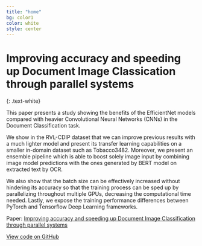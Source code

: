 ```yaml
---
title: "home"
bg: color1
color: white
style: center
---
```


# Improving accuracy and speeding up Document Image Classication through parallel systems
{: .text-white}


This paper presents a study showing the benefits of the EfficientNet models compared with heavier Convolutional Neural Networks (CNNs) in the Document Classification task.

We show in the RVL-CDIP dataset that we can improve previous results with a much lighter model and present its transfer learning capabilities on a smaller in-domain dataset such as Tobacco3482.
Moreover, we present an ensemble pipeline which is able to boost solely image input by combining image model predictions with the ones generated by BERT model on extracted text by OCR.

We also show that the batch size can be effectively increased without hindering its accuracy so that the training process can be sped up by parallelizing throughout multiple GPUs, decreasing the computational time needed. Lastly, we expose the training performance differences between PyTorch and Tensorflow Deep Learning frameworks.

Paper: [Improving accuracy and speeding up Document Image Classification through parallel systems](https://link.springer.com/chapter/10.1007%2F978-3-030-50417-5_29)


  <a href="{{ site.source_link }}" class="btn btn-primary" role="button">View code on GitHub
  </a>

<!--
<span id="forkongithub">
  <a href="{{ site.source_link }}" class="bg-blue">
    Fork me on GitHub
  </a>
</span>
-->
